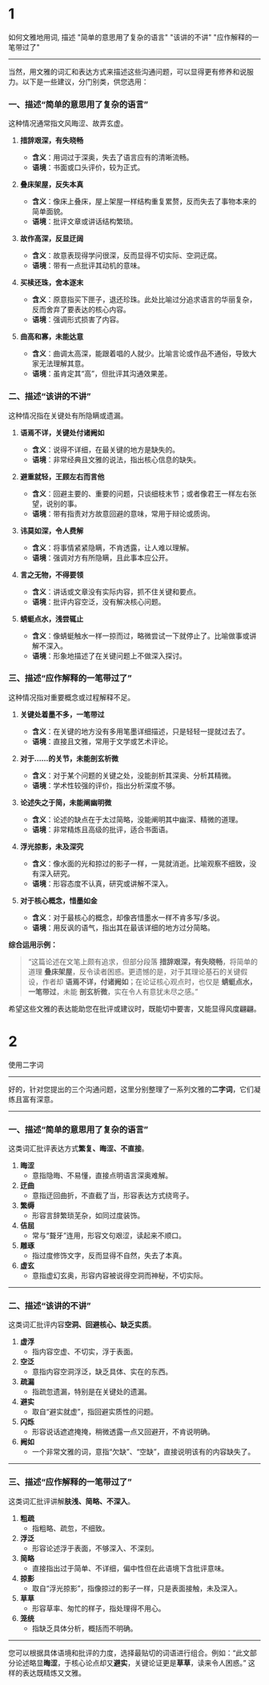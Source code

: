 # 1

如何文雅地用词, 描述 "简单的意思用了复杂的语言" "该讲的不讲" "应作解释的一笔带过了"

---

当然，用文雅的词汇和表达方式来描述这些沟通问题，可以显得更有修养和说服力。以下是一些建议，分门别类，供您选用：

### 一、描述“简单的意思用了复杂的语言”

这种情况通常指文风晦涩、故弄玄虚。

1.  **措辞艰深，有失晓畅**

    - **含义**：用词过于深奥，失去了语言应有的清晰流畅。
    - **语境**：书面或口头评价，较为正式。

2.  **叠床架屋，反失本真**

    - **含义**：像床上叠床，屋上架屋一样结构重复累赘，反而失去了事物本来的简单面貌。
    - **语境**：批评文章或讲话结构繁琐。

3.  **故作高深，反显迂阔**

    - **含义**：故意表现得学问很深，反而显得不切实际、空洞迂腐。
    - **语境**：带有一点批评其动机的意味。

4.  **买椟还珠，舍本逐末**

    - **含义**：原意指买下匣子，退还珍珠。此处比喻过分追求语言的华丽复杂，反而舍弃了要表达的核心内容。
    - **语境**：强调形式损害了内容。

5.  **曲高和寡，未能达意**
    - **含义**：曲调太高深，能跟着唱的人就少。比喻言论或作品不通俗，导致大家无法理解其意。
    - **语境**：虽肯定其“高”，但批评其沟通效果差。

### 二、描述“该讲的不讲”

这种情况指在关键处有所隐瞒或遗漏。

1.  **语焉不详，关键处付诸阙如**

    - **含义**：说得不详细，在最关键的地方是缺失的。
    - **语境**：非常经典且文雅的说法，指出核心信息的缺失。

2.  **避重就轻，王顾左右而言他**

    - **含义**：回避主要的、重要的问题，只谈细枝末节；或者像君王一样左右张望，说别的事。
    - **语境**：带有指责对方故意回避的意味，常用于辩论或质询。

3.  **讳莫如深，令人费解**

    - **含义**：将事情紧紧隐瞒，不肯透露，让人难以理解。
    - **语境**：强调对方有所隐瞒，且此事本应公开。

4.  **言之无物，不得要领**

    - **含义**：讲话或文章没有实际内容，抓不住关键和要点。
    - **语境**：批评内容空泛，没有解决核心问题。

5.  **蜻蜓点水，浅尝辄止**
    - **含义**：像蜻蜓触水一样一掠而过，略微尝试一下就停止了。比喻做事或讲解不深入。
    - **语境**：形象地描述了在关键问题上不做深入探讨。

### 三、描述“应作解释的一笔带过了”

这种情况指对重要概念或过程解释不足。

1.  **关键处着墨不多，一笔带过**

    - **含义**：在关键的地方没有多用笔墨详细描述，只是轻轻一提就过去了。
    - **语境**：直接且文雅，常用于文学或艺术评论。

2.  **对于……的关节，未能剖玄析微**

    - **含义**：对于某个问题的关键之处，没能剖析其深奥、分析其精微。
    - **语境**：学术性较强的评价，指出分析深度不够。

3.  **论述失之于简，未能阐幽明微**

    - **含义**：论述的缺点在于太过简略，没能阐明其中幽深、精微的道理。
    - **语境**：非常精炼且高级的批评，适合书面语。

4.  **浮光掠影，未及深究**

    - **含义**：像水面的光和掠过的影子一样，一晃就消逝。比喻观察不细致，没有深入研究。
    - **语境**：形容态度不认真，研究或讲解不深入。

5.  **对于核心概念，惜墨如金**
    - **含义**：对于最核心的概念，却像吝惜墨水一样不肯多写/多说。
    - **语境**：用反讽的语气，指出其在最该详细的地方过分简略。

**综合运用示例：**

> “这篇论述在文笔上颇有追求，但部分段落 **措辞艰深，有失晓畅**，将简单的道理 **叠床架屋**，反令读者困惑。更遗憾的是，对于其理论基石的关键假设，作者却 **语焉不详，付诸阙如**；在论证核心观点时，也仅是 **蜻蜓点水，一笔带过**，未能 **剖玄析微**，实在令人有意犹未尽之感。”

希望这些文雅的表达能助您在批评或建议时，既能切中要害，又能显得风度翩翩。

# 2

使用二字词

---

好的，针对您提出的三个沟通问题，这里分别整理了一系列文雅的**二字词**，它们凝练且富有深意。

---

### 一、描述“简单的意思用了复杂的语言”

这类词汇批评表达方式**繁复、晦涩、不直接**。

1.  **晦涩**
    - 意指隐晦、不易懂，直接点明语言深奥难解。
2.  **迂曲**
    - 意指迂回曲折，不直截了当，形容表达方式绕弯子。
3.  **繁缛**
    - 形容言辞繁琐芜杂，如同过度装饰。
4.  **佶屈**
    - 常与“聱牙”连用，形容文句艰涩，读起来不顺口。
5.  **雕琢**
    - 指过度修饰文字，反而显得不自然，失去了本真。
6.  **虚玄**
    - 意指虚幻玄奥，形容内容被说得空洞而神秘，不切实际。

---

### 二、描述“该讲的不讲”

这类词汇批评内容**空洞、回避核心、缺乏实质**。

1.  **虚浮**
    - 指内容空虚、不切实，浮于表面。
2.  **空泛**
    - 意指内容空洞浮泛，缺乏具体、实在的东西。
3.  **疏漏**
    - 指疏忽遗漏，特别是在关键处的遗漏。
4.  **避实**
    - 取自“避实就虚”，指回避实质性的问题。
5.  **闪烁**
    - 形容说话遮遮掩掩，稍微透露一点又回避开，不肯说明确。
6.  **阙如**
    - 一个非常文雅的词，意指“欠缺”、“空缺”，直接说明该有的内容缺失了。

---

### 三、描述“应作解释的一笔带过了”

这类词汇批评讲解**肤浅、简略、不深入**。

1.  **粗疏**
    - 指粗略、疏忽，不细致。
2.  **浮泛**
    - 形容论述浮于表面，不够深入、不深刻。
3.  **简略**
    - 直接指出过于简单、不详细，偏中性但在此语境下含批评意味。
4.  **掠影**
    - 取自“浮光掠影”，指像掠过的影子一样，只是表面接触，未及深入。
5.  **草草**
    - 形容草率、匆忙的样子，指处理得不用心。
6.  **笼统**
    - 指缺乏具体分析，概括而不明确。

---

您可以根据具体语境和批评的力度，选择最贴切的词语进行组合。例如：“此文部分论述略显**晦涩**，于核心论点却又**避实**，关键论证更是**草草**，读来令人困惑。” 这样的表达既精炼又文雅。
